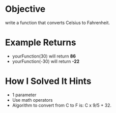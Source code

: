 # Objective
  write a function that converts Celsius to Fahrenheit.
# Example Returns
* yourFunction(30) will return **86**
* yourFunction(-30) will return **-22**

# How I Solved It Hints
* 1 parameter
* Use math operators
* Algorithm to convert from C to F is: C x 9/5 + 32.
